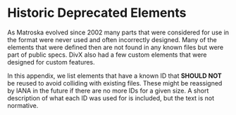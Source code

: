 
# Historic Deprecated Elements

As Matroska evolved since 2002 many parts that were considered for use in the format were never
used and often incorrectly designed. Many of the elements that were defined then are not
found in any known files but were part of public specs. DivX also had a few custom elements that
were designed for custom features.

In this appendix, we list elements that have a known ID that **SHOULD NOT** be reused to avoid colliding
with existing files. These might be reassigned by IANA in the future if there are no more IDs for a given size.
A short description of what each ID was used for is included, but the text is not normative.


